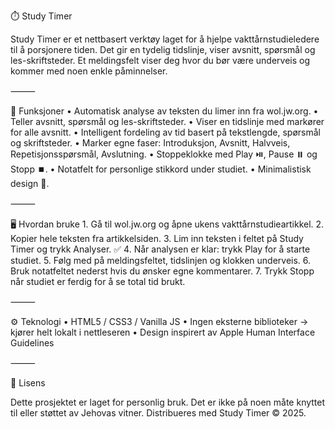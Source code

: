 ⏱️ Study Timer

Study Timer er et nettbasert verktøy laget for å hjelpe vakttårnstudieledere til å porsjonere tiden.
Det gir en tydelig tidslinje, viser avsnitt, spørsmål og les-skriftsteder. Et meldingsfelt viser deg hvor du bør være underveis og kommer med noen enkle påminnelser.

⸻

🚀 Funksjoner
	•	Automatisk analyse av teksten du limer inn fra wol.jw.org.
	•	Teller avsnitt, spørsmål og les-skriftsteder.
	•	Viser en tidslinje med markører for alle avsnitt.
	•	Intelligent fordeling av tid basert på tekstlengde, spørsmål og skriftsteder.
	•	Marker egne faser: Introduksjon, Avsnitt, Halvveis, Repetisjonsspørsmål, Avslutning.
	•	Stoppeklokke med Play ⏯️, Pause ⏸️ og Stopp ⏹️.
	•	Notatfelt for personlige stikkord under studiet.
	•	Minimalistisk design 🍏.

⸻

🖥️ Hvordan bruke
	1.	Gå til wol.jw.org og åpne ukens vakttårnstudieartikkel.
	2.	Kopier hele teksten fra artikkelsiden.
	3.	Lim inn teksten i feltet på Study Timer og trykk Analyser. ✅
	4.	Når analysen er klar: trykk Play for å starte studiet.
	5.	Følg med på meldingsfeltet, tidslinjen og klokken underveis.
	6.	Bruk notatfeltet nederst hvis du ønsker egne kommentarer.
	7.	Trykk Stopp når studiet er ferdig for å se total tid brukt.


⸻

⚙️ Teknologi
	•	HTML5 / CSS3 / Vanilla JS
	•	Ingen eksterne biblioteker → kjører helt lokalt i nettleseren
	•	Design inspirert av Apple Human Interface Guidelines

⸻

📜 Lisens

Dette prosjektet er laget for personlig bruk. 
Det er ikke på noen måte knyttet til eller støttet av Jehovas vitner.
Distribueres med Study Timer © 2025.
